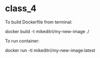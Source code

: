 # class_4

To build Dockerfile from terminal:

docker build -t mikeditri/my-new-image ./

To run container:

docker run -ti mikeditri/my-new-image:latest
